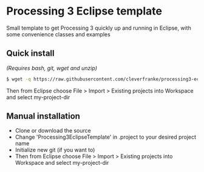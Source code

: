 # Processing 3 Eclipse template

Small template to get Processing 3 quickly up and running in Eclipse, with some convenience
classes and examples


## Quick install 

*(Requires bash, git, wget and unzip)*

```bash
$ wget -q https://raw.githubusercontent.com/cleverfranke/processing3-eclipse-template/feature/simple-setup/setup.sh && bash setup.sh MyProjectName my-project-dir 
```

Then from Eclipse choose File > Import > Existing projects into Workspace and
select my-project-dir


## Manual installation

* Clone or download the source
* Change 'Processing3EclipseTemplate' in .project to your desired project name
* Initialize new git (if you want to)
* Then from Eclipse choose File > Import > Existing projects into Workspace and select my-project-dir

